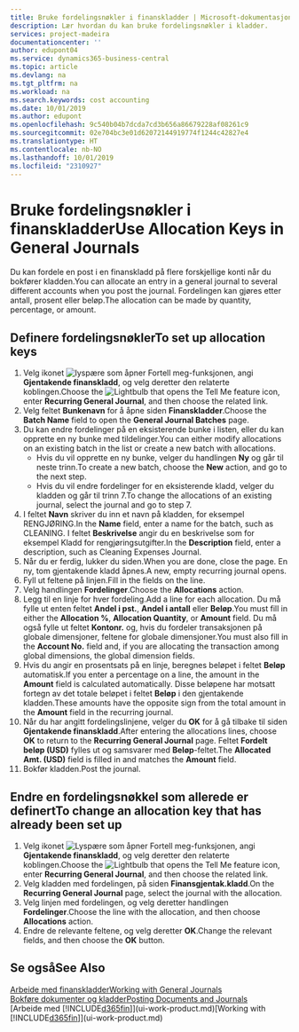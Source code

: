 ```yaml
---
title: Bruke fordelingsnøkler i finanskladder | Microsoft-dokumentasjon
description: Lær hvordan du kan bruke fordelingsnøkler i kladder.
services: project-madeira
documentationcenter: ''
author: edupont04
ms.service: dynamics365-business-central
ms.topic: article
ms.devlang: na
ms.tgt_pltfrm: na
ms.workload: na
ms.search.keywords: cost accounting
ms.date: 10/01/2019
ms.author: edupont
ms.openlocfilehash: 9c540b04b7dcda7cd3b656a86679228af08261c9
ms.sourcegitcommit: 02e704bc3e01d62072144919774f1244c42827e4
ms.translationtype: HT
ms.contentlocale: nb-NO
ms.lasthandoff: 10/01/2019
ms.locfileid: "2310927"
---
```

# <a name="use-allocation-keys-in-general-journals"></a><span data-ttu-id="17e92-103">Bruke fordelingsnøkler i finanskladder</span><span class="sxs-lookup"><span data-stu-id="17e92-103">Use Allocation Keys in General Journals</span></span>
<span data-ttu-id="17e92-104">Du kan fordele en post i en finanskladd på flere forskjellige konti når du bokfører kladden.</span><span class="sxs-lookup"><span data-stu-id="17e92-104">You can allocate an entry in a general journal to several different accounts when you post the journal.</span></span> <span data-ttu-id="17e92-105">Fordelingen kan gjøres etter antall, prosent eller beløp.</span><span class="sxs-lookup"><span data-stu-id="17e92-105">The allocation can be made by quantity, percentage, or amount.</span></span>

## <a name="to-set-up-allocation-keys"></a><span data-ttu-id="17e92-106">Definere fordelingsnøkler</span><span class="sxs-lookup"><span data-stu-id="17e92-106">To set up allocation keys</span></span>
1. <span data-ttu-id="17e92-107">Velg ikonet ![lyspære som åpner Fortell meg-funksjonen](media/ui-search/search_small.png "Fortell hva du vil gjøre"), angi **Gjentakende finanskladd**, og velg deretter den relaterte koblingen.</span><span class="sxs-lookup"><span data-stu-id="17e92-107">Choose the ![Lightbulb that opens the Tell Me feature](media/ui-search/search_small.png "Tell me what you want to do") icon, enter **Recurring General Journal**, and then choose the related link.</span></span>
2. <span data-ttu-id="17e92-108">Velg feltet **Bunkenavn** for å åpne siden **Finanskladder**.</span><span class="sxs-lookup"><span data-stu-id="17e92-108">Choose the **Batch Name** field to open the **General Journal Batches** page.</span></span>
3. <span data-ttu-id="17e92-109">Du kan endre fordelinger på en eksisterende bunke i listen, eller du kan opprette en ny bunke med tildelinger.</span><span class="sxs-lookup"><span data-stu-id="17e92-109">You can either modify allocations on an existing batch in the list or create a new batch with allocations.</span></span>
   * <span data-ttu-id="17e92-110">Hvis du vil opprette en ny bunke, velger du handlingen **Ny** og går til neste trinn.</span><span class="sxs-lookup"><span data-stu-id="17e92-110">To create a new batch, choose the **New** action, and go to the next step.</span></span>
   * <span data-ttu-id="17e92-111">Hvis du vil endre fordelinger for en eksisterende kladd, velger du kladden og går til trinn 7.</span><span class="sxs-lookup"><span data-stu-id="17e92-111">To change the allocations of an existing journal, select the journal and go to step 7.</span></span>    
4. <span data-ttu-id="17e92-112">I feltet **Navn** skriver du inn et navn på kladden, for eksempel RENGJØRING.</span><span class="sxs-lookup"><span data-stu-id="17e92-112">In the **Name** field, enter a name for the batch, such as CLEANING.</span></span> <span data-ttu-id="17e92-113">I feltet **Beskrivelse** angir du en beskrivelse som for eksempel Kladd for rengjøringsutgifter.</span><span class="sxs-lookup"><span data-stu-id="17e92-113">In the **Description** field, enter a description, such as Cleaning Expenses Journal.</span></span>
5. <span data-ttu-id="17e92-114">Når du er ferdig, lukker du siden.</span><span class="sxs-lookup"><span data-stu-id="17e92-114">When you are done, close the page.</span></span> <span data-ttu-id="17e92-115">En ny, tom gjentakende kladd åpnes.</span><span class="sxs-lookup"><span data-stu-id="17e92-115">A new, empty recurring journal opens.</span></span>
6. <span data-ttu-id="17e92-116">Fyll ut feltene på linjen.</span><span class="sxs-lookup"><span data-stu-id="17e92-116">Fill in the fields on the line.</span></span>
7. <span data-ttu-id="17e92-117">Velg handlingen **Fordelinger**.</span><span class="sxs-lookup"><span data-stu-id="17e92-117">Choose the **Allocations** action.</span></span>
8. <span data-ttu-id="17e92-118">Legg til en linje for hver fordeling.</span><span class="sxs-lookup"><span data-stu-id="17e92-118">Add a line for each allocation.</span></span> <span data-ttu-id="17e92-119">Du må fylle ut enten feltet **Andel i pst.**, **Andel i antall** eller **Beløp**.</span><span class="sxs-lookup"><span data-stu-id="17e92-119">You must fill in either the **Allocation %**, **Allocation Quantity**, or **Amount** field.</span></span> <span data-ttu-id="17e92-120">Du må også fylle ut feltet **Kontonr.** og, hvis du fordeler transaksjonen på globale dimensjoner, feltene for globale dimensjoner.</span><span class="sxs-lookup"><span data-stu-id="17e92-120">You must also fill in the **Account No.** field and, if you are allocating the transaction among global dimensions, the global dimension fields.</span></span>
9. <span data-ttu-id="17e92-121">Hvis du angir en prosentsats på en linje, beregnes beløpet i feltet **Beløp** automatisk.</span><span class="sxs-lookup"><span data-stu-id="17e92-121">If you enter a percentage on a line, the amount in the **Amount** field is calculated automatically.</span></span> <span data-ttu-id="17e92-122">Disse beløpene har motsatt fortegn av det totale beløpet i feltet **Beløp** i den gjentakende kladden.</span><span class="sxs-lookup"><span data-stu-id="17e92-122">These amounts have the opposite sign from the total amount in the **Amount** field in the recurring journal.</span></span>
10. <span data-ttu-id="17e92-123">Når du har angitt fordelingslinjene, velger du **OK** for å gå tilbake til siden **Gjentakende finanskladd**.</span><span class="sxs-lookup"><span data-stu-id="17e92-123">After entering the allocations lines, choose **OK** to return to the **Recurring General Journal** page.</span></span> <span data-ttu-id="17e92-124">Feltet **Fordelt beløp (USD)** fylles ut og samsvarer med **Beløp**-feltet.</span><span class="sxs-lookup"><span data-stu-id="17e92-124">The **Allocated Amt. (USD)** field is filled in and matches the **Amount** field.</span></span>
11. <span data-ttu-id="17e92-125">Bokfør kladden.</span><span class="sxs-lookup"><span data-stu-id="17e92-125">Post the journal.</span></span>

## <a name="to-change-an-allocation-key-that-has-already-been-set-up"></a><span data-ttu-id="17e92-126">Endre en fordelingsnøkkel som allerede er definert</span><span class="sxs-lookup"><span data-stu-id="17e92-126">To change an allocation key that has already been set up</span></span>
1. <span data-ttu-id="17e92-127">Velg ikonet ![Lyspære som åpner Fortell meg-funksjonen](media/ui-search/search_small.png "Fortell hva du vil gjøre"), angi **Gjentakende finanskladd**, og velg deretter den relaterte koblingen.</span><span class="sxs-lookup"><span data-stu-id="17e92-127">Choose the ![Lightbulb that opens the Tell Me feature](media/ui-search/search_small.png "Tell me what you want to do") icon, enter **Recurring General Journal**, and then choose the related link.</span></span>
2. <span data-ttu-id="17e92-128">Velg kladden med fordelingen, på siden **Finansgjentak.kladd**.</span><span class="sxs-lookup"><span data-stu-id="17e92-128">On the **Recurring General Journal** page, select the journal with the allocation.</span></span>
3. <span data-ttu-id="17e92-129">Velg linjen med fordelingen, og velg deretter handlingen **Fordelinger**.</span><span class="sxs-lookup"><span data-stu-id="17e92-129">Choose the line with the allocation, and then choose **Allocations** action.</span></span>
4. <span data-ttu-id="17e92-130">Endre de relevante feltene, og velg deretter **OK**.</span><span class="sxs-lookup"><span data-stu-id="17e92-130">Change the relevant fields, and then choose the **OK** button.</span></span>

## <a name="see-also"></a><span data-ttu-id="17e92-131">Se også</span><span class="sxs-lookup"><span data-stu-id="17e92-131">See Also</span></span>
[<span data-ttu-id="17e92-132">Arbeide med finanskladder</span><span class="sxs-lookup"><span data-stu-id="17e92-132">Working with General Journals</span></span>](ui-work-general-journals.md)  
[<span data-ttu-id="17e92-133">Bokføre dokumenter og kladder</span><span class="sxs-lookup"><span data-stu-id="17e92-133">Posting Documents and Journals</span></span>](ui-post-documents-journals.md)  
<span data-ttu-id="17e92-134">[Arbeide med [!INCLUDE[d365fin](includes/d365fin_md.md)]](ui-work-product.md)</span><span class="sxs-lookup"><span data-stu-id="17e92-134">[Working with [!INCLUDE[d365fin](includes/d365fin_md.md)]](ui-work-product.md)</span></span>
